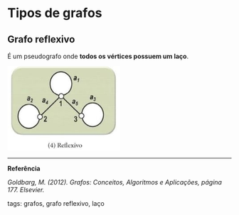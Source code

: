 # Tipos de grafos

## Grafo reflexivo

É um pseudografo onde **todos os vértices possuem um laço**.

![grafo reflexivo](img/p0006-0.jpeg)

---

**Referência**

_Goldbarg, M. (2012). Grafos: Conceitos, Algoritmos e Aplicações, página 177. Elsevier._

tags: grafos, grafo reflexivo, laço
